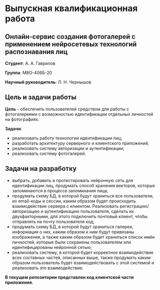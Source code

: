 # Выпускная квалификационная работа

## Онлайн-сервис создания фотогалерей с применением нейросетевых технологий распознавания лиц

**Студент**: А. А. Гаврилов

**Группа**: М8О-406Б-20

**Научный руководитель**: Л. Н. Чернышов

## Цель и задачи работы

**Цель** - обеспечить пользователей средством для работы с фотогалереями с возможностью идентификации отдельных личностей на фотографиях.

**Задачи**:

- реализовать работу технологии идентификации лиц;
- разработать архитектуру серверного и клиентского приложений;
- реализовать систему авторизации и аутентификации;
- реализовать систему фотогалерей.

## Задачи на разработку

-	выбрать, добавить и протестировать нейронную сеть для идентификации лиц, продумать способ хранения векторов, которые запоминаются в процессе запоминания лица;
-	продумать схему БД, в которой будут храниться все пользователи, их email-коды и сессии, каким образом будет происходить взаимодействие сервера с клиентом. Реализовать регистрацию/авторизацию и аутентификацию пользователя, сделать их двухфакторными, для этого подключить почтовый клиент, чтобы отправлять на почту пользователя код;
-	продумать схему БД, в которой будут храниться галереи, информация о них, каким образом к ним будут привязаны изображения, а также каким образом будет храниться список имён личностей, которые были сохранены пользователем или идентифицированы нейронной сетью;
-	реализовать систему, в которой будет корректное взаимодействие всех составных частей, описанных выше, также продумать каким образом пользователь будет взаимодействовать с этой системой и реализовать это взаимодействие.

**В текущем репозитории представлен код клиентской части приложения.**
